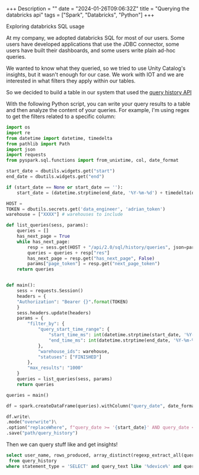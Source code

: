 +++
Description = ""
date = "2024-01-26T09:06:32Z"
title = "Querying the databricks api"
tags = ["Spark", "Databricks", "Python"]
+++

Exploring databricks SQL usage

At my company, we adopted databricks SQL for most of our users. Some users have developed applications that use the JDBC connector, some users have built their dashboards, and some users write plain ad-hoc queries.

We wanted to know what they queried, so we tried to use Unity Catalog's insights, but it wasn't enough for our case. We work with IOT and we are interested in what filters they apply within our tables.

So we decided to build a table in our system that used the [query history API](https://docs.databricks.com/api/workspace/queryhistory/list)

With the following Python script, you can write your query results to a table and then analyze the content of your queries. For example, I'm using regex to get the filters related to a specific column:

```python
import os
import re
from datetime import datetime, timedelta
from pathlib import Path
import json
import requests
from pyspark.sql.functions import from_unixtime, col, date_format

start_date = dbutils.widgets.get("start")
end_date = dbutils.widgets.get("end") 

if (start_date == None or start_date == ''):
    start_date = (datetime.strptime(end_date, '%Y-%m-%d') + timedelta(days=-1)).strftime('%Y-%m-%d')

HOST = 
TOKEN = dbutils.secrets.get('data_engineer', 'adrian_token')
warehouse = ["XXXX"] # warehouses to include

def list_queries(sess, params):
    queries = []
    has_next_page = True
    while has_next_page:
        resp = sess.get(HOST + "/api/2.0/sql/history/queries", json=params).json()
        queries = queries + resp["res"]
        has_next_page = resp.get("has_next_page", False)
        params["page_token"] = resp.get("next_page_token")
    return queries


def main():
    sess = requests.Session()
    headers = {
    "Authorization": "Bearer {}".format(TOKEN)
    }
    sess.headers.update(headers)
    params = {
        "filter_by": {
            "query_start_time_range": {
                "start_time_ms": int(datetime.strptime(start_date, '%Y-%m-%d').timestamp() * 1000),
                "end_time_ms": int(datetime.strptime(end_date, '%Y-%m-%d').timestamp() * 1000)
            },
            "warehouse_ids": warehouse,
            "statuses": ["FINISHED"]
        },
        "max_results": "1000"
    }
    queries = list_queries(sess, params)
    return queries

queries = main()

df = spark.createDataFrame(queries).withColumn("query_date", date_format(from_unixtime(col('query_start_time_ms')/1000.0), 'yyyy-MM-dd'))

df.write\
.mode("overwrite")\
.option("replaceWhere", f"query_date >= '{start_date}' AND query_date < '{end_date}'")\
.save("path/query_history")
```

Then we can query stuff like and get insights!

```sql
select user_name, rows_produced, array_distinct(regexp_extract_all(query_text, "\'(\\w+(?:_\\w+\%*){1,2}+)\'+", 1)) as devices_names, query_text
 from query_history
where statement_type = 'SELECT' and query_text like '%device%' and query_text like '%from gold.devices_v1%'
```